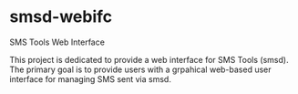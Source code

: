 smsd-webifc
===========

SMS Tools Web Interface

This project is dedicated to provide a web interface for SMS Tools (smsd). The primary goal is to provide users with a grpahical web-based user interface for managing SMS sent via smsd.